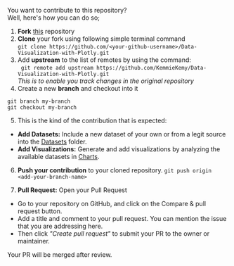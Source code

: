 You want to contribute to this repository?<br>
Well, here's how you can do so;
1. **Fork** [this](https://github.com/KemmieKemy/Data-Visualization-with-Plotly) repository  
2. **Clone** your fork using following simple terminal command  <br>
``` git clone https://github.com/<your-github-username>/Data-Visualization-with-Plotly.git ```
3. Add **upstream** to the list of remotes by using the command: <br>
``` git remote add upstream https://github.com/KemmieKemy/Data-Visualization-with-Plotly.git``` <br>
*This is to enable you track changes in the original repository*
4. Create a new **branch** and checkout into it  
```
git branch my-branch
git checkout my-branch
```
5. This is the kind of the contribution that is expected:
* **Add Datasets:** Include a new dataset of your own or from a legit source into the [Datasets](https://github.com/KemmieKemy/Data-Visualization-with-Plotly/tree/main/Datasets) folder.  
* **Add Visualizations:** Generate and add visualizations by analyzing the available datasets in [Charts](https://github.com/KemmieKemy/Data-Visualization-with-Plotly/tree/main/Charts).  
6. **Push your contribution** to your cloned repository.
```git push origin <add-your-branch-name>```  

7. **Pull Request:** Open your Pull Request
* Go to your repository on GitHub, and click on the Compare & pull request button.
* Add a title and comment to your pull request. You can mention the issue that you are addressing here.
* Then click *"Create pull request"* to submit your PR to the owner or maintainer.

Your PR will be merged after review.
